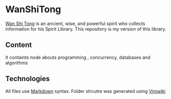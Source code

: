 # WanShiTong
[Wan Shi Tong](https://avatar.fandom.com/wiki/Wan_Shi_Tong) is an ancient, wise, and powerful spirit who collects information for his Spirit Library. This repository is my version of this library.

## Content
It containts node abouts programming , concurrency, databases and algorithms
## Technologies

All files use [Markdown](https://daringfireball.net/projects/markdown/syntax) syntax. Folder strcutre was generated using [Vimwiki](https://github.com/vimwiki/vimwiki)

